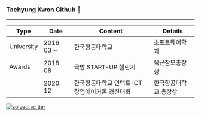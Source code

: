 ### Taehyung Kwon Github 👋
<hr>
<div align=left>
  
| Type       | Date       | Content                                         | Details               |
|------------|------------|-------------------------------------------------|-----------------------|
| University | 2016. 03 ~ | 한국항공대학교                                  | 소프트웨어학과        |
| Awards     | 2018. 08   | 국방 START-UP 챌린지                            | 육군참모총장상      |
|            | 2020. 12   | 한국항공대학교 언택트 ICT 창업메이커톤 경진대회 | 한국항공대학교 총장상 |
</div>
<div align=left>
  
  
  [![solved.ac tier](http://mazassumnida.wtf/api/generate_badge?boj=thyung)](https://solved.ac/thyung)
</div>
